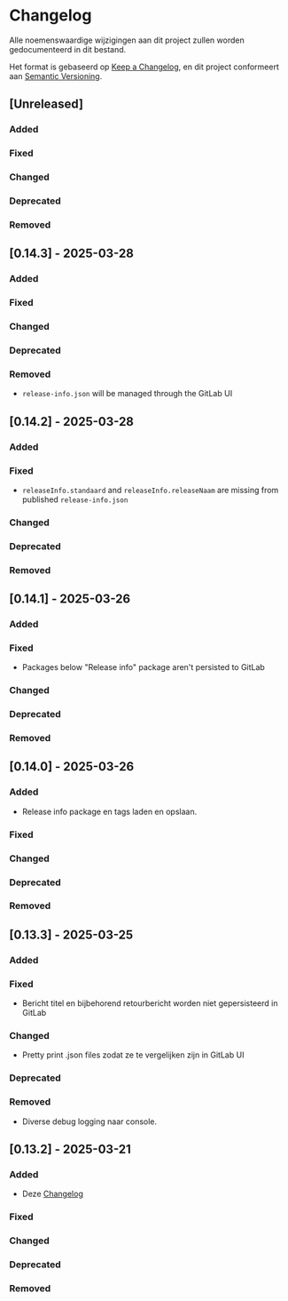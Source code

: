 # Changelog

Alle noemenswaardige wijzigingen aan dit project zullen worden gedocumenteerd in dit bestand.

Het format is gebaseerd op [Keep a Changelog](https://keepachangelog.com/en/1.1.0/),
en dit project conformeert aan [Semantic Versioning](https://semver.org/spec/v2.0.0.html).

## [Unreleased]

### Added

### Fixed

### Changed

### Deprecated

### Removed

## [0.14.3] - 2025-03-28

### Added

### Fixed

### Changed

### Deprecated

### Removed

- `release-info.json` will be managed through the GitLab UI

## [0.14.2] - 2025-03-28

### Added

### Fixed

- `releaseInfo.standaard` and `releaseInfo.releaseNaam` are missing from published `release-info.json`

### Changed

### Deprecated

### Removed

## [0.14.1] - 2025-03-26

### Added

### Fixed

- Packages below "Release info" package aren't persisted to GitLab

### Changed

### Deprecated

### Removed

## [0.14.0] - 2025-03-26

### Added

- Release info package en tags laden en opslaan.

### Fixed

### Changed

### Deprecated

### Removed

## [0.13.3] - 2025-03-25

### Added

### Fixed

- Bericht titel en bijbehorend retourbericht worden niet gepersisteerd in GitLab

### Changed

- Pretty print .json files zodat ze te vergelijken zijn in GitLab UI

### Deprecated

### Removed

- Diverse debug logging naar console.

## [0.13.2] - 2025-03-21

### Added

- Deze [Changelog](./CHANGELOG.md) 

### Fixed

### Changed

### Deprecated

### Removed

